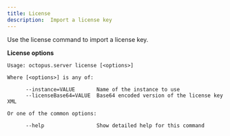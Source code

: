 ```yaml
---
title: License
description:  Import a license key
---
```


Use the license command to import a license key.

**License options**

```text
Usage: octopus.server license [<options>]

Where [<options>] is any of:

      --instance=VALUE       Name of the instance to use
      --licenseBase64=VALUE  Base64 encoded version of the license key XML

Or one of the common options:

      --help                 Show detailed help for this command
```

